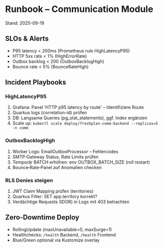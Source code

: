 # Runbook – Communication Module
Stand: 2025-09-19

## SLOs & Alerts
- P95 latency < 200ms (Prometheus rule HighLatencyP95)
- HTTP 5xx rate < 1% (HighErrorRate)
- Outbox backlog < 200 (OutboxBacklogHigh)
- Bounce rate < 5% (BounceRateHigh)

## Incident Playbooks
### HighLatencyP95
1. Grafana: Panel 'HTTP p95 latency by route' – Identifiziere Route
2. Quarkus logs (correlation-id) prüfen
3. DB: Langsame Queries (pg_stat_statements), ggf. Index ergänzen
4. Scale up: `kubectl scale deploy/freshplan-comm-backend --replicas=5 -n comm`

### OutboxBacklogHigh
1. Worker Logs: EmailOutboxProcessor – Fehlercodes
2. SMTP‑Gateway Status, Rate Limits prüfen
3. Temporär BATCH erhöhen: env OUTBOX_BATCH_SIZE (roll restart)
4. Bounce‑Rate‑Panel auf Anomalien checken

### RLS Denies steigen
1. JWT Claim Mapping prüfen (territories)
2. Quarkus Filter: SET app.territory korrekt?
3. Verdächtige Requests (IDOR) in Logs mit 403 betrachten

## Zero‑Downtime Deploy
- RollingUpdate (maxUnavailable=0, maxSurge=1)
- Healthchecks: `/health` Backend, `/health` Frontend
- Blue/Green optional via Kustomize overlay
